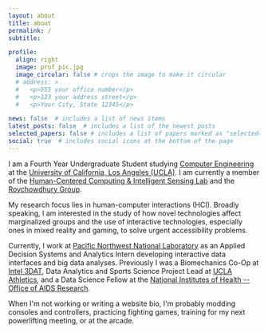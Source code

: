 ```yaml
---
layout: about
title: about
permalink: /
subtitle:

profile:
  align: right
  image: prof_pic.jpg
  image_circular: false # crops the image to make it circular
  # address: >
  #   <p>555 your office number</p>
  #   <p>123 your address street</p>
  #   <p>Your City, State 12345</p>

news: false  # includes a list of news items
latest_posts: false  # includes a list of the newest posts
selected_papers: false # includes a list of papers marked as "selected={true}"
social: true  # includes social icons at the bottom of the page
---
```


I am a Fourth Year Undergraduate Student studying [Computer Engineering](https://www.ucla.edu/) at the [University of California, Los Angeles (UCLA)](https://www.ucla.edu/). I am currently a member of the [Human-Centered Computing & Intelligent Sensing Lab](https://hilab.dev/) and the [Roychowdhury Group](https://www.vwaniroychowdhury.com/).

My research focus lies in human-computer interactions (HCI). Broadly speaking, I am interested in the study of how novel technologies affect marginalized groups and the use of interactive technologies, especially ones in mixed reality and gaming, to solve urgent accessibility problems.

Currently, I work at [Pacific Northwest National Laboratory](https://www.pnnl.gov/) as an Applied Decision Systems and Analytics Intern developing interactive data interfaces and big data analyses. Previously I was a Biomechanics Co-Op at [Intel 3DAT](https://www.intel.com/content/www/us/en/architecture-and-technology/3d-athlete-tracking.html), Data Analytics and Sports Science Project Lead at [UCLA Athletics](https://uclabruins.com/), and a Data Science Fellow at the [National Institutes of Health -- Office of AIDS Research](https://www.oar.nih.gov/).


When I'm not working or writing a website bio, I'm probably modding consoles and controllers, practicing fighting games, training for my next powerlifting meeting, or at the arcade.

<!-- Write your biography here. Tell the world about yourself. Link to your favorite [subreddit](http://reddit.com). You can put a picture in, too. The code is already in, just name your picture `prof_pic.jpg` and put it in the `img/` folder. -->

<!-- Put your address / P.O. box / other info right below your picture. You can also disable any of these elements by editing `profile` property of the YAML header of your `_pages/about.md`. Edit `_bibliography/papers.bib` and Jekyll will render your [publications page](/al-folio/publications/) automatically. -->

<!-- Link to your social media connections, too. This theme is set up to use [Font Awesome icons](http://fortawesome.github.io/Font-Awesome/) and [Academicons](https://jpswalsh.github.io/academicons/), like the ones below. Add your Facebook, Twitter, LinkedIn, Google Scholar, or just disable all of them. -->
